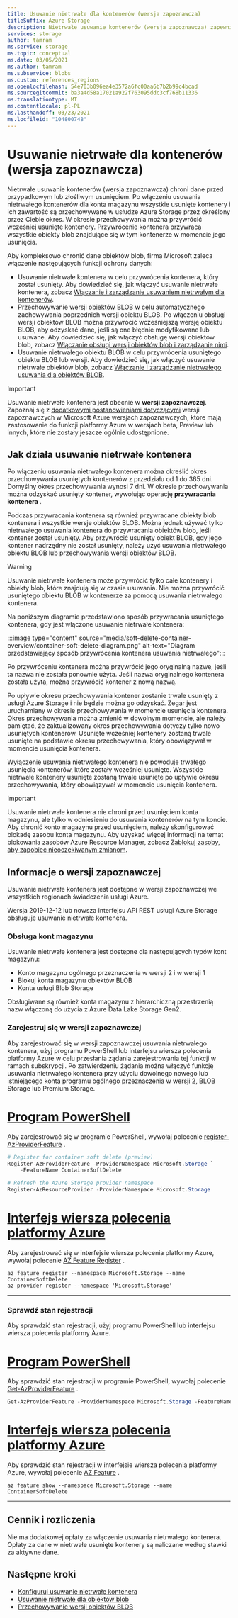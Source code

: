 ```yaml
---
title: Usuwanie nietrwałe dla kontenerów (wersja zapoznawcza)
titleSuffix: Azure Storage
description: Nietrwałe usuwanie kontenerów (wersja zapoznawcza) zapewnia ochronę danych, dzięki czemu można łatwiej odzyskać dane, gdy są one błędnie modyfikowane lub usuwane przez aplikację lub przez innego użytkownika konta magazynu.
services: storage
author: tamram
ms.service: storage
ms.topic: conceptual
ms.date: 03/05/2021
ms.author: tamram
ms.subservice: blobs
ms.custom: references_regions
ms.openlocfilehash: 54e703b096ea4e3572a6fc00aa6b7b2b99c4bcad
ms.sourcegitcommit: ba3a4d58a17021a922f763095ddc3cf768b11336
ms.translationtype: MT
ms.contentlocale: pl-PL
ms.lasthandoff: 03/23/2021
ms.locfileid: "104800748"
---
```

# <a name="soft-delete-for-containers-preview"></a>Usuwanie nietrwałe dla kontenerów (wersja zapoznawcza)

Nietrwałe usuwanie kontenerów (wersja zapoznawcza) chroni dane przed przypadkowym lub złośliwym usunięciem. Po włączeniu usuwania nietrwałego kontenerów dla konta magazynu wszystkie usunięte kontenery i ich zawartość są przechowywane w usłudze Azure Storage przez określony przez Ciebie okres. W okresie przechowywania można przywrócić wcześniej usunięte kontenery. Przywrócenie kontenera przywraca wszystkie obiekty blob znajdujące się w tym kontenerze w momencie jego usunięcia.

Aby kompleksowo chronić dane obiektów blob, firma Microsoft zaleca włączenie następujących funkcji ochrony danych:

- Usuwanie nietrwałe kontenera w celu przywrócenia kontenera, który został usunięty. Aby dowiedzieć się, jak włączyć usuwanie nietrwałe kontenera, zobacz [Włączanie i zarządzanie usuwaniem nietrwałym dla kontenerów](soft-delete-container-enable.md).
- Przechowywanie wersji obiektów BLOB w celu automatycznego zachowywania poprzednich wersji obiektu BLOB. Po włączeniu obsługi wersji obiektów BLOB można przywrócić wcześniejszą wersję obiektu BLOB, aby odzyskać dane, jeśli są one błędnie modyfikowane lub usuwane. Aby dowiedzieć się, jak włączyć obsługę wersji obiektów blob, zobacz [Włączanie obsługi wersji obiektów blob i zarządzanie nimi](versioning-enable.md).
- Usuwanie nietrwałego obiektu BLOB w celu przywrócenia usuniętego obiektu BLOB lub wersji. Aby dowiedzieć się, jak włączyć usuwanie nietrwałe obiektów blob, zobacz [Włączanie i zarządzanie nietrwałego usuwania dla obiektów BLOB](soft-delete-blob-enable.md).

> [!IMPORTANT]
> Usuwanie nietrwałe kontenera jest obecnie w **wersji zapoznawczej**. Zapoznaj się z [dodatkowymi postanowieniami dotyczącymi](https://azure.microsoft.com/support/legal/preview-supplemental-terms/) wersji zapoznawczych w Microsoft Azure wersjach zapoznawczych, które mają zastosowanie do funkcji platformy Azure w wersjach beta, Preview lub innych, które nie zostały jeszcze ogólnie udostępnione.

## <a name="how-container-soft-delete-works"></a>Jak działa usuwanie nietrwałe kontenera

Po włączeniu usuwania nietrwałego kontenera można określić okres przechowywania usuniętych kontenerów z przedziału od 1 do 365 dni. Domyślny okres przechowywania wynosi 7 dni. W okresie przechowywania można odzyskać usunięty kontener, wywołując operację **przywracania kontenera** .

Podczas przywracania kontenera są również przywracane obiekty blob kontenera i wszystkie wersje obiektów BLOB. Można jednak używać tylko nietrwałego usuwania kontenera do przywracania obiektów blob, jeśli kontener został usunięty. Aby przywrócić usunięty obiekt BLOB, gdy jego kontener nadrzędny nie został usunięty, należy użyć usuwania nietrwałego obiektu BLOB lub przechowywania wersji obiektów BLOB.

> [!WARNING]
> Usuwanie nietrwałe kontenera może przywrócić tylko całe kontenery i obiekty blob, które znajdują się w czasie usuwania. Nie można przywrócić usuniętego obiektu BLOB w kontenerze za pomocą usuwania nietrwałego kontenera.

Na poniższym diagramie przedstawiono sposób przywracania usuniętego kontenera, gdy jest włączone usuwanie nietrwałe kontenera:

:::image type="content" source="media/soft-delete-container-overview/container-soft-delete-diagram.png" alt-text="Diagram przedstawiający sposób przywrócenia kontenera usuwania nietrwałego":::

Po przywróceniu kontenera można przywrócić jego oryginalną nazwę, jeśli ta nazwa nie została ponownie użyta. Jeśli nazwa oryginalnego kontenera została użyta, można przywrócić kontener z nową nazwą.

Po upływie okresu przechowywania kontener zostanie trwale usunięty z usługi Azure Storage i nie będzie można go odzyskać. Zegar jest uruchamiany w okresie przechowywania w momencie usunięcia kontenera. Okres przechowywania można zmienić w dowolnym momencie, ale należy pamiętać, że zaktualizowany okres przechowywania dotyczy tylko nowo usuniętych kontenerów. Usunięte wcześniej kontenery zostaną trwale usunięte na podstawie okresu przechowywania, który obowiązywał w momencie usunięcia kontenera.

Wyłączenie usuwania nietrwałego kontenera nie powoduje trwałego usunięcia kontenerów, które zostały wcześniej usunięte. Wszystkie nietrwałe kontenery usunięte zostaną trwale usunięte po upływie okresu przechowywania, który obowiązywał w momencie usunięcia kontenera.

> [!IMPORTANT]
> Usuwanie nietrwałe kontenera nie chroni przed usunięciem konta magazynu, ale tylko w odniesieniu do usuwania kontenerów na tym koncie. Aby chronić konto magazynu przed usunięciem, należy skonfigurować blokadę zasobu konta magazynu. Aby uzyskać więcej informacji na temat blokowania zasobów Azure Resource Manager, zobacz [Zablokuj zasoby, aby zapobiec nieoczekiwanym zmianom](../../azure-resource-manager/management/lock-resources.md).

## <a name="about-the-preview"></a>Informacje o wersji zapoznawczej

Usuwanie nietrwałe kontenera jest dostępne w wersji zapoznawczej we wszystkich regionach świadczenia usługi Azure.

Wersja 2019-12-12 lub nowsza interfejsu API REST usługi Azure Storage obsługuje usuwanie nietrwałe kontenera.

### <a name="storage-account-support"></a>Obsługa kont magazynu

Usuwanie nietrwałe kontenera jest dostępne dla następujących typów kont magazynu:

- Konto magazynu ogólnego przeznaczenia w wersji 2 i w wersji 1
- Blokuj konta magazynu obiektów BLOB
- Konta usługi Blob Storage

Obsługiwane są również konta magazynu z hierarchiczną przestrzenią nazw włączoną do użycia z Azure Data Lake Storage Gen2.

### <a name="register-for-the-preview"></a>Zarejestruj się w wersji zapoznawczej

Aby zarejestrować się w wersji zapoznawczej usuwania nietrwałego kontenera, użyj programu PowerShell lub interfejsu wiersza polecenia platformy Azure w celu przesłania żądania zarejestrowania tej funkcji w ramach subskrypcji. Po zatwierdzeniu żądania można włączyć funkcję usuwania nietrwałego kontenera przy użyciu dowolnego nowego lub istniejącego konta programu ogólnego przeznaczenia w wersji 2, BLOB Storage lub Premium Storage.

# <a name="powershell"></a>[Program PowerShell](#tab/powershell)

Aby zarejestrować się w programie PowerShell, wywołaj polecenie [register-AzProviderFeature](/powershell/module/az.resources/register-azproviderfeature) .

```powershell
# Register for container soft delete (preview)
Register-AzProviderFeature -ProviderNamespace Microsoft.Storage `
    -FeatureName ContainerSoftDelete

# Refresh the Azure Storage provider namespace
Register-AzResourceProvider -ProviderNamespace Microsoft.Storage
```

# <a name="azure-cli"></a>[Interfejs wiersza polecenia platformy Azure](#tab/azure-cli)

Aby zarejestrować się w interfejsie wiersza polecenia platformy Azure, wywołaj polecenie [AZ Feature Register](/cli/azure/feature#az-feature-register) .

```azurecli
az feature register --namespace Microsoft.Storage --name ContainerSoftDelete
az provider register --namespace 'Microsoft.Storage'
```

---

### <a name="check-the-status-of-your-registration"></a>Sprawdź stan rejestracji

Aby sprawdzić stan rejestracji, użyj programu PowerShell lub interfejsu wiersza polecenia platformy Azure.

# <a name="powershell"></a>[Program PowerShell](#tab/powershell)

Aby sprawdzić stan rejestracji w programie PowerShell, wywołaj polecenie [Get-AzProviderFeature](/powershell/module/az.resources/get-azproviderfeature) .

```powershell
Get-AzProviderFeature -ProviderNamespace Microsoft.Storage -FeatureName ContainerSoftDelete
```

# <a name="azure-cli"></a>[Interfejs wiersza polecenia platformy Azure](#tab/azure-cli)

Aby sprawdzić stan rejestracji w interfejsie wiersza polecenia platformy Azure, wywołaj polecenie [AZ Feature](/cli/azure/feature#az-feature-show) .

```azurecli
az feature show --namespace Microsoft.Storage --name ContainerSoftDelete
```

---

## <a name="pricing-and-billing"></a>Cennik i rozliczenia

Nie ma dodatkowej opłaty za włączenie usuwania nietrwałego kontenera. Opłaty za dane w nietrwałe usunięte kontenery są naliczane według stawki za aktywne dane.

## <a name="next-steps"></a>Następne kroki

- [Konfiguruj usuwanie nietrwałe kontenera](soft-delete-container-enable.md)
- [Usuwanie nietrwałe dla obiektów blob](soft-delete-blob-overview.md)
- [Przechowywanie wersji obiektów BLOB](versioning-overview.md)
